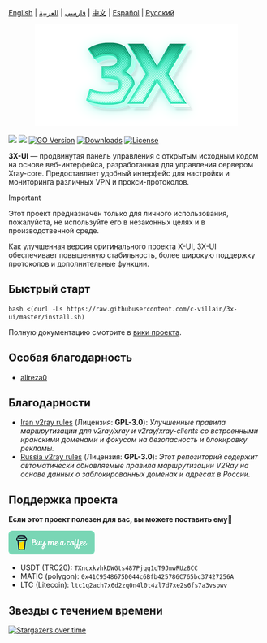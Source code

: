 [English](/README.md) | [فارسی](/README.fa_IR.md) | [العربية](/README.ar_EG.md) |  [中文](/README.zh_CN.md) | [Español](/README.es_ES.md) | [Русский](/README.ru_RU.md)

<p align="center">
  <picture>
    <source media="(prefers-color-scheme: dark)" srcset="./media/3x-ui-dark.png">
    <img alt="3x-ui" src="./media/3x-ui-light.png">
  </picture>
</p>

[![](https://img.shields.io/github/v/release/c-villain/3x-ui.svg?style=for-the-badge)](https://github.com/c-villain/3x-ui/releases)
[![](https://img.shields.io/github/actions/workflow/status/c-villain/3x-ui/release.yml.svg?style=for-the-badge)](https://github.com/c-villain/3x-ui/actions)
[![GO Version](https://img.shields.io/github/go-mod/go-version/c-villain/3x-ui.svg?style=for-the-badge)](#)
[![Downloads](https://img.shields.io/github/downloads/c-villain/3x-ui/total.svg?style=for-the-badge)](https://github.com/c-villain/3x-ui/releases/latest)
[![License](https://img.shields.io/badge/license-GPL%20V3-blue.svg?longCache=true&style=for-the-badge)](https://www.gnu.org/licenses/gpl-3.0.en.html)

**3X-UI** — продвинутая панель управления с открытым исходным кодом на основе веб-интерфейса, разработанная для управления сервером Xray-core. Предоставляет удобный интерфейс для настройки и мониторинга различных VPN и прокси-протоколов.

> [!IMPORTANT]
> Этот проект предназначен только для личного использования, пожалуйста, не используйте его в незаконных целях и в производственной среде.

Как улучшенная версия оригинального проекта X-UI, 3X-UI обеспечивает повышенную стабильность, более широкую поддержку протоколов и дополнительные функции.

## Быстрый старт

```
bash <(curl -Ls https://raw.githubusercontent.com/c-villain/3x-ui/master/install.sh)
```

Полную документацию смотрите в [вики проекта](https://github.com/c-villain/3x-ui/wiki).

## Особая благодарность

- [alireza0](https://github.com/alireza0/)

## Благодарности

- [Iran v2ray rules](https://github.com/chocolate4u/Iran-v2ray-rules) (Лицензия: **GPL-3.0**): _Улучшенные правила маршрутизации для v2ray/xray и v2ray/xray-clients со встроенными иранскими доменами и фокусом на безопасность и блокировку рекламы._
- [Russia v2ray rules](https://github.com/runetfreedom/russia-v2ray-rules-dat) (Лицензия: **GPL-3.0**): _Этот репозиторий содержит автоматически обновляемые правила маршрутизации V2Ray на основе данных о заблокированных доменах и адресах в России._

## Поддержка проекта

**Если этот проект полезен для вас, вы можете поставить ему**:star2:

<p align="left">
  <a href="https://buymeacoffee.com/mhsanaei" target="_blank">
    <img src="./media/buymeacoffe.png" alt="Image">
  </a>
</p>

- USDT (TRC20): `TXncxkvhkDWGts487Pjqq1qT9JmwRUz8CC`
- MATIC (polygon): `0x41C9548675D044c6Bfb425786C765bc37427256A`
- LTC (Litecoin): `ltc1q2ach7x6d2zq0n4l0t4zl7d7xe2s6fs7a3vspwv`

## Звезды с течением времени

[![Stargazers over time](https://starchart.cc/MHSanaei/3x-ui.svg?variant=adaptive)](https://starchart.cc/MHSanaei/3x-ui) 
